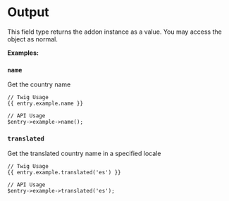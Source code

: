 # Output

This field type returns the addon instance as a value. You may access the object as normal.

**Examples:**

### `name`

Get the country name

```
// Twig Usage
{{ entry.example.name }}

// API Usage
$entry->example->name();
```

### `translated`

Get the translated country name in a specified locale

```
// Twig Usage
{{ entry.example.translated('es') }}

// API Usage
$entry->example->translated('es');
```

